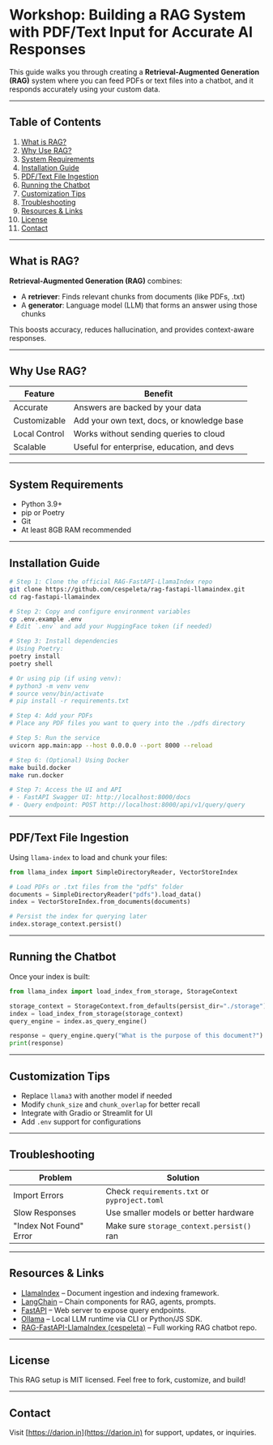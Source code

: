 # Workshop: Building a RAG System with PDF/Text Input for Accurate AI Responses

This guide walks you through creating a **Retrieval-Augmented Generation (RAG)** system where you can feed PDFs or text files into a chatbot, and it responds accurately using your custom data.

---

## Table of Contents

1. [What is RAG?](#what-is-rag)
2. [Why Use RAG?](#why-use-rag)
3. [System Requirements](#system-requirements)
4. [Installation Guide](#installation-guide)
5. [PDF/Text File Ingestion](#pdftext-file-ingestion)
6. [Running the Chatbot](#running-the-chatbot)
7. [Customization Tips](#customization-tips)
8. [Troubleshooting](#troubleshooting)
9. [Resources & Links](#resources--links)
10. [License](#license)
11. [Contact](#contact)

---

## What is RAG?

**Retrieval-Augmented Generation (RAG)** combines:

* A **retriever**: Finds relevant chunks from documents (like PDFs, .txt)
* A **generator**: Language model (LLM) that forms an answer using those chunks

This boosts accuracy, reduces hallucination, and provides context-aware responses.

---

## Why Use RAG?

| Feature       | Benefit                                    |
| ------------- | ------------------------------------------ |
| Accurate      | Answers are backed by your data            |
| Customizable  | Add your own text, docs, or knowledge base |
| Local Control | Works without sending queries to cloud     |
| Scalable      | Useful for enterprise, education, and devs |

---

## System Requirements

* Python 3.9+
* pip or Poetry
* Git
* At least 8GB RAM recommended

---

## Installation Guide

```bash
# Step 1: Clone the official RAG-FastAPI-LlamaIndex repo
git clone https://github.com/cespeleta/rag-fastapi-llamaindex.git
cd rag-fastapi-llamaindex

# Step 2: Copy and configure environment variables
cp .env.example .env
# Edit `.env` and add your HuggingFace token (if needed)

# Step 3: Install dependencies
# Using Poetry:
poetry install
poetry shell

# Or using pip (if using venv):
# python3 -m venv venv
# source venv/bin/activate
# pip install -r requirements.txt

# Step 4: Add your PDFs
# Place any PDF files you want to query into the ./pdfs directory

# Step 5: Run the service
uvicorn app.main:app --host 0.0.0.0 --port 8000 --reload

# Step 6: (Optional) Using Docker
make build.docker
make run.docker

# Step 7: Access the UI and API
# - FastAPI Swagger UI: http://localhost:8000/docs
# - Query endpoint: POST http://localhost:8000/api/v1/query/query
```

---

## PDF/Text File Ingestion

Using `llama-index` to load and chunk your files:

```python
from llama_index import SimpleDirectoryReader, VectorStoreIndex

# Load PDFs or .txt files from the "pdfs" folder
documents = SimpleDirectoryReader("pdfs").load_data()
index = VectorStoreIndex.from_documents(documents)

# Persist the index for querying later
index.storage_context.persist()
```

---

## Running the Chatbot

Once your index is built:

```python
from llama_index import load_index_from_storage, StorageContext

storage_context = StorageContext.from_defaults(persist_dir="./storage")
index = load_index_from_storage(storage_context)
query_engine = index.as_query_engine()

response = query_engine.query("What is the purpose of this document?")
print(response)
```

---

## Customization Tips

* Replace `llama3` with another model if needed
* Modify `chunk_size` and `chunk_overlap` for better recall
* Integrate with Gradio or Streamlit for UI
* Add `.env` support for configurations

---

## Troubleshooting

| Problem                 | Solution                                     |
| ----------------------- | -------------------------------------------- |
| Import Errors           | Check `requirements.txt` or `pyproject.toml` |
| Slow Responses          | Use smaller models or better hardware        |
| "Index Not Found" Error | Make sure `storage_context.persist()` ran    |

---

## Resources & Links

* [LlamaIndex](https://github.com/run-llama/llama_index) – Document ingestion and indexing framework.
* [LangChain](https://github.com/langchain-ai/langchain) – Chain components for RAG, agents, prompts.
* [FastAPI](https://github.com/fastapi/fastapi) – Web server to expose query endpoints.
* [Ollama](https://github.com/ollama/ollama) – Local LLM runtime via CLI or Python/JS SDK.
* [RAG-FastAPI-LlamaIndex (cespeleta)](https://github.com/cespeleta/rag-fastapi-llamaindex) – Full working RAG chatbot repo.

---

## License

This RAG setup is MIT licensed. Feel free to fork, customize, and build!

---

## Contact

Visit [https://darion.in](https://darion.in) for support, updates, or inquiries.
